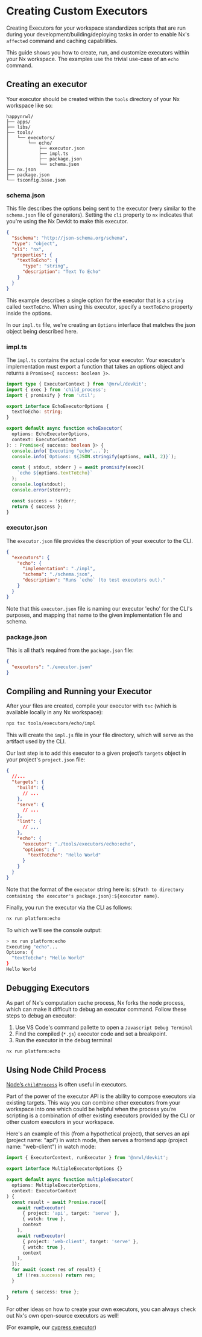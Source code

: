 # Creating Custom Executors

Creating Executors for your workspace standardizes scripts that are run during your development/building/deploying tasks in order to enable Nx's `affected` command and caching capabilities.

This guide shows you how to create, run, and customize executors within your Nx workspace. The examples use the trivial use-case of an `echo` command.

## Creating an executor

Your executor should be created within the `tools` directory of your Nx workspace like so:

```treeview
happynrwl/
├── apps/
├── libs/
├── tools/
│   └── executors/
│       └── echo/
│           ├── executor.json
│           ├── impl.ts
│           ├── package.json
│           └── schema.json
├── nx.json
├── package.json
└── tsconfig.base.json
```

### schema.json

This file describes the options being sent to the executor (very similar to the `schema.json` file of generators). Setting the `cli` property to `nx` indicates that you're using the Nx Devkit to make this executor.

```json
{
  "$schema": "http://json-schema.org/schema",
  "type": "object",
  "cli": "nx",
  "properties": {
    "textToEcho": {
      "type": "string",
      "description": "Text To Echo"
    }
  }
}
```

This example describes a single option for the executor that is a `string` called `textToEcho`. When using this executor, specify a `textToEcho` property inside the options.

In our `impl.ts` file, we're creating an `Options` interface that matches the json object being described here.

### impl.ts

The `impl.ts` contains the actual code for your executor. Your executor's implementation must export a function that takes an options object and returns a `Promise<{ success: boolean }>`.

```typescript
import type { ExecutorContext } from '@nrwl/devkit';
import { exec } from 'child_process';
import { promisify } from 'util';

export interface EchoExecutorOptions {
  textToEcho: string;
}

export default async function echoExecutor(
  options: EchoExecutorOptions,
  context: ExecutorContext
): : Promise<{ success: boolean }> {
  console.info(`Executing "echo"...`);
  console.info(`Options: ${JSON.stringify(options, null, 2)}`);

  const { stdout, stderr } = await promisify(exec)(
    `echo ${options.textToEcho}`
  );
  console.log(stdout);
  console.error(stderr);

  const success = !stderr;
  return { success };
}
```

### executor.json

The `executor.json` file provides the description of your executor to the CLI.

```json
{
  "executors": {
    "echo": {
      "implementation": "./impl",
      "schema": "./schema.json",
      "description": "Runs `echo` (to test executors out)."
    }
  }
}
```

Note that this `executor.json` file is naming our executor 'echo' for the CLI's purposes, and mapping that name to the given implementation file and schema.

### package.json

This is all that’s required from the `package.json` file:

```json
{
  "executors": "./executor.json"
}
```

## Compiling and Running your Executor

After your files are created, compile your executor with `tsc` (which is available locally in any Nx workspace):

```bash
npx tsc tools/executors/echo/impl
```

This will create the `impl.js` file in your file directory, which will serve as the artifact used by the CLI.

Our last step is to add this executor to a given project’s `targets` object in your project's `project.json` file:

```json
{
  //...
  "targets": {
    "build": {
      // ...
    },
    "serve": {
      // ...
    },
    "lint": {
      // ,,,
    },
    "echo": {
      "executor": "./tools/executors/echo:echo",
      "options": {
        "textToEcho": "Hello World"
      }
    }
  }
}
```

Note that the format of the `executor` string here is: `${Path to directory containing the executor's package.json}:${executor name}`.

Finally, you run the executor via the CLI as follows:

```bash
nx run platform:echo
```

To which we'll see the console output:

```bash
> nx run platform:echo
Executing "echo"...
Options: {
  "textToEcho": "Hello World"
}
Hello World
```

## Debugging Executors

As part of Nx's computation cache process, Nx forks the node process, which can make it difficult to debug an executor command. Follow these steps to debug an executor:

1. Use VS Code's command pallette to open a `Javascript Debug Terminal`
2. Find the compiled (`*.js`) executor code and set a breakpoint.
3. Run the executor in the debug terminal

```bash
nx run platform:echo
```

## Using Node Child Process

[Node’s `childProcess`](https://nodejs.org/api/child_process.html) is often useful in executors.

Part of the power of the executor API is the ability to compose executors via existing targets. This way you can combine other executors from your workspace into one which could be helpful when the process you’re scripting is a combination of other existing executors provided by the CLI or other custom executors in your workspace.

Here's an example of this (from a hypothetical project), that serves an api (project name: "api") in watch mode, then serves a frontend app (project name: "web-client") in watch mode:

```typescript
import { ExecutorContext, runExecutor } from '@nrwl/devkit';

export interface MultipleExecutorOptions {}

export default async function multipleExecutor(
  options: MultipleExecutorOptions,
  context: ExecutorContext
) {
  const result = await Promise.race([
    await runExecutor(
      { project: 'api', target: 'serve' },
      { watch: true },
      context
    ),
    await runExecutor(
      { project: 'web-client', target: 'serve' },
      { watch: true },
      context
    ),
  ]);
  for await (const res of result) {
    if (!res.success) return res;
  }

  return { success: true };
}
```

For other ideas on how to create your own executors, you can always check out Nx's own open-source executors as well!

(For example, our [cypress executor](https://github.com/nrwl/nx/blob/master/packages/cypress/src/executors/cypress/cypress.impl.ts))
